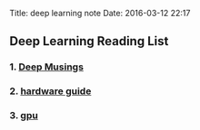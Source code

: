 Title: deep learning note
Date: 2016-03-12 22:17

## Deep Learning Reading List

### 1. [Deep Musings](http://jmozah.github.io/links/)
### 2. [hardware guide](http://timdettmers.com/2015/03/09/deep-learning-hardware-guide/)
### 3. [gpu](http://timdettmers.com/2014/08/14/which-gpu-for-deep-learning/)
